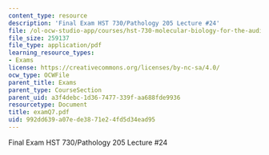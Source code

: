 ```yaml
---
content_type: resource
description: 'Final Exam HST 730/Pathology 205 Lecture #24'
file: /ol-ocw-studio-app/courses/hst-730-molecular-biology-for-the-auditory-system-fall-2002/992dd639a07ede3871e24fd5d34ead95_examQ7.pdf
file_size: 259137
file_type: application/pdf
learning_resource_types:
- Exams
license: https://creativecommons.org/licenses/by-nc-sa/4.0/
ocw_type: OCWFile
parent_title: Exams
parent_type: CourseSection
parent_uid: a3f4debc-1d36-7477-339f-aa688fde9936
resourcetype: Document
title: examQ7.pdf
uid: 992dd639-a07e-de38-71e2-4fd5d34ead95
---
```

Final Exam HST 730/Pathology 205 Lecture #24